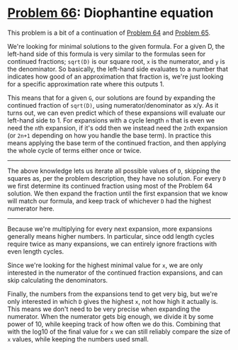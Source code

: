 # [Problem 66](https://projecteuler.net/problem=66): Diophantine equation

This problem is a bit of a continuation of [Problem 64](https://github.com/GeneralYouri/project-euler/blob/master/src/64/README.md) and [Problem 65](https://github.com/GeneralYouri/project-euler/blob/master/src/65/README.md).

We're looking for minimal solutions to the given formula.
For a given D, the left-hand side of this formula is very similar to the formulas seen for continued fractions; `sqrt(D)` is our square root, `x` is the numerator, and `y` is the denominator.
So basically, the left-hand side evaluates to a number that indicates how good of an approximation that fraction is, we're just looking for a specific approximation rate where this outputs 1.

This means that for a given `G`, our solutions are found by expanding the continued fraction of `sqrt(D)`, using numerator/denominator as x/y.
As it turns out, we can even predict which of these expansions will evaluate our left-hand side to 1.
For expansions with a cycle length `n` that is even we need the `n`th expansion, if it's odd then we instead need the `2n`th expansion (or `2n+1` depending on how you handle the base term).
In practice this means applying the base term of the continued fraction, and then applying the whole cycle of terms either once or twice.

---

The above knowledge lets us iterate all possible values of `D`, skipping the squares as, per the problem description, they have no solution.
For every `D` we first determine its continued fraction using most of the Problem 64 solution.
We then expand the fraction until the first expansion that we know will match our formula, and keep track of whichever `D` had the highest numerator here.

---

Because we're multiplying for every next expansion, more expansions generally means higher numbers.
In particular, since odd length cycles require twice as many expansions, we can entirely ignore fractions with even length cycles.

Since we're looking for the highest minimal value for `x`, we are only interested in the numerator of the continued fraction expansions, and can skip calculating the denominators.

Finally, the numbers from the expansions tend to get very big, but we're only interested in which `D` gives the highest `x`, not how high it actually is.
This means we don't need to be very precise when expanding the numerator.
When the numerator gets big enough, we divide it by some power of 10, while keeping track of how often we do this.
Combining that with the log10 of the final value for `x` we can still reliably compare the size of `x` values, while keeping the numbers used small.
